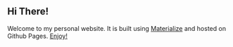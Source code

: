 
## Hi There!

Welcome to my personal website. It is built using [Materialize](https://materializecss.com) and hosted on Github Pages. [Enjoy!](https://melyxlin.github.io)


